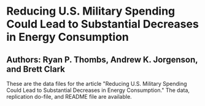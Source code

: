 # Reducing U.S. Military Spending Could Lead to Substantial Decreases in Energy Consumption

## Authors: Ryan P. Thombs, Andrew K. Jorgenson, and Brett Clark

These are the data files for the article "Reducing U.S. Military Spending Could Lead to Substantial Decreases in Energy Consumption." The data, replication do-file, and README file are available.

